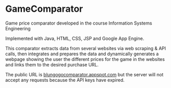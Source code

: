 # GameComparator
Game price comparator developed in the course Information Systems Engineering

Implemented with Java, HTML, CSS, JSP and Google App Engine.

This comparator extracts data from several websites via web scraping & API calls, then integrates and prepares the data and dynamically generates a webpage showing the user the different prices for the game in the websites and links them to the desired purchase URL.

The public URL is [blungogocomparator.appspot.com](http://blungogocomparator.appspot.com/) but the server will not accept any requests because the API keys have expired.
